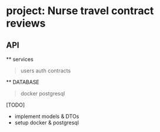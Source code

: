 # project: Nurse travel contract reviews

## API

** services
> users
> auth
> contracts

** DATABASE
> docker
> postgresql


[TODO]
* implement models & DTOs
* setup docker & postgresql

